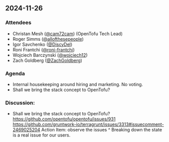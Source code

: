 ## 2024-11-26

### Attendees

- Christan Mesh ([@cam72cam](https://github.com/cam72cam)) (OpenTofu Tech Lead)
- Roger Simms ([@allofthesepeople](https://github.com/allofthesepeople))
- Igor Savchenko ([@DiscyDel](https://github.com/DicsyDel))
- Roni Frantchi ([@roni-frantchi](https://github.com/roni-frantchi))
- Wojciech Barczynski ([@wojciech12](https://github.com/wojciech12))
- Zach Goldberg ([@ZachGoldberg](https://github.com/ZachGoldberg))

### Agenda

- Internal housekeeping around hiring and marketing. No voting.
- Shall we bring the stack concept to OpenTofu?

### Discussion:
- Shall we bring the stack concept to OpenTofu?
https://github.com/opentofu/opentofu/issues/931
https://github.com/gruntwork-io/terragrunt/issues/3313#issuecomment-2469025204
Action Item: observe the issues ^
Breaking down the state is a real issue for our users.

